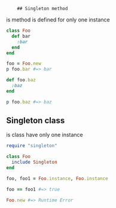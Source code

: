 
		## Singleton method 
is method is defined for only one instance
```ruby
class Foo
  def bar
    :bar
  end
end

foo = Foo.new
p foo.bar #=> bar

def foo.baz
  :baz
end

p foo.baz #=> baz
```
## Singleton class
is class have only one instance
```ruby
require "singleton" 

class Foo
  include Singleton
end

foo, foo1 = Foo.instance, Foo.instance

foo == foo1 #=> true

Foo.new #=> Runtime Error
```
	
